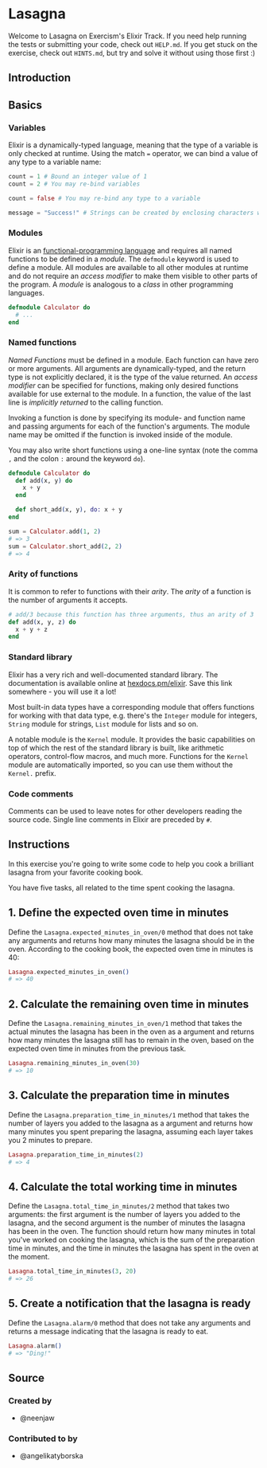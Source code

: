 # Lasagna

Welcome to Lasagna on Exercism's Elixir Track.
If you need help running the tests or submitting your code, check out `HELP.md`.
If you get stuck on the exercise, check out `HINTS.md`, but try and solve it
without using those first :)

## Introduction

## Basics

### Variables

Elixir is a dynamically-typed language, meaning that the type of a variable is
only checked at runtime. Using the match `=` operator, we can bind a value of
any type to a variable name:

```elixir
count = 1 # Bound an integer value of 1
count = 2 # You may re-bind variables

count = false # You may re-bind any type to a variable

message = "Success!" # Strings can be created by enclosing characters within double quotes
```

### Modules

Elixir is an [functional-programming language][functional-programming] and
requires all named functions to be defined in a _module_. The `defmodule`
keyword is used to define a module. All modules are available to all other
modules at runtime and do not require an _access modifier_ to make them visible
to other parts of the program. A _module_ is analogous to a _class_ in other
programming languages.

```elixir
defmodule Calculator do
  # ...
end
```

### Named functions

_Named Functions_ must be defined in a module. Each function can have zero or
more arguments. All arguments are dynamically-typed, and the return type is not
explicitly declared, it is the type of the value returned. An _access modifier_
can be specified for functions, making only desired functions available for use
external to the module. In a function, the value of the last line is
_implicitly returned_ to the calling function.

Invoking a function is done by specifying its module- and function name and
passing arguments for each of the function's arguments. The module name may be
omitted if the function is invoked inside of the module.

You may also write short functions using a one-line syntax (note the comma `,`
and the colon `:` around the keyword `do`).

```elixir
defmodule Calculator do
  def add(x, y) do
    x + y
  end

  def short_add(x, y), do: x + y
end

sum = Calculator.add(1, 2)
# => 3
sum = Calculator.short_add(2, 2)
# => 4
```

### Arity of functions

It is common to refer to functions with their _arity_. The _arity_ of a function
is the number of arguments it accepts.

```elixir
# add/3 because this function has three arguments, thus an arity of 3
def add(x, y, z) do
  x + y + z
end
```

### Standard library

Elixir has a very rich and well-documented standard library. The documentation
is available online at [hexdocs.pm/elixir][docs]. Save this link somewhere -
you will use it a lot!

Most built-in data types have a corresponding module that offers functions for
working with that data type, e.g. there's the `Integer` module for integers,
`String` module for strings, `List` module for lists and so on.

A notable module is the `Kernel` module. It provides the basic capabilities on
top of which the rest of the standard library is built, like arithmetic
operators, control-flow macros, and much more. Functions for the `Kernel` module
are automatically imported, so you can use them without the `Kernel.` prefix.

### Code comments

Comments can be used to leave notes for other developers reading the source code.
Single line comments in Elixir are preceded by `#`.

[functional-programming]: https://en.wikipedia.org/wiki/Functional_programming
[docs]: https://hexdocs.pm/elixir/Kernel.html#content

## Instructions

In this exercise you're going to write some code to help you cook a brilliant
lasagna from your favorite cooking book.

You have five tasks, all related to the time spent cooking the lasagna.

## 1. Define the expected oven time in minutes

Define the `Lasagna.expected_minutes_in_oven/0` method that does not take any
arguments and returns how many minutes the lasagna should be in the oven.
According to the cooking book, the expected oven time in minutes is 40:

```elixir
Lasagna.expected_minutes_in_oven()
# => 40
```

## 2. Calculate the remaining oven time in minutes

Define the `Lasagna.remaining_minutes_in_oven/1` method that takes the actual
minutes the lasagna has been in the oven as a argument and returns how many
minutes the lasagna still has to remain in the oven, based on the expected oven
time in minutes from the previous task.

```elixir
Lasagna.remaining_minutes_in_oven(30)
# => 10
```

## 3. Calculate the preparation time in minutes

Define the `Lasagna.preparation_time_in_minutes/1` method that takes the number
of layers you added to the lasagna as a argument and returns how many minutes
you spent preparing the lasagna, assuming each layer takes you 2 minutes to
prepare.

```elixir
Lasagna.preparation_time_in_minutes(2)
# => 4
```

## 4. Calculate the total working time in minutes

Define the `Lasagna.total_time_in_minutes/2` method that takes two arguments:
the first argument is the number of layers you added to the lasagna, and the
second argument is the number of minutes the lasagna has been in the oven. The
function should return how many minutes in total you've worked on cooking the
lasagna, which is the sum of the preparation time in minutes, and the time in
minutes the lasagna has spent in the oven at the moment.

```elixir
Lasagna.total_time_in_minutes(3, 20)
# => 26
```

## 5. Create a notification that the lasagna is ready

Define the `Lasagna.alarm/0` method that does not take any arguments and returns
a message indicating that the lasagna is ready to eat.

```elixir
Lasagna.alarm()
# => "Ding!"
```

## Source

### Created by

- @neenjaw

### Contributed to by

- @angelikatyborska
